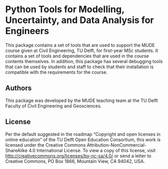 # Python Tools for Modelling, Uncertainty, and Data Analysis for Engineers
This package contains a set of tools that are used to support the MUDE course given at Civil Engineering, TU Delft, for first-year MSc students.
It contains a set of tools and dependencies that are used in the course contents themselves.
In addition, this package has several debugging tools that can be used by students and staff to check that their installation is compatible with the requirements for the course.

## Authors
This package was developed by the MUDE teaching team at the TU Delft Faculty of Civil Engineering and Geosciences.

## License
Per the default suggested in the roadmap “Copyright and open licenses in online education” of the TU Delft Open Education Consortium, this work is licensed under the Creative Commons Attribution-NonCommercial-ShareAlike 4.0 International License. To view a copy of this license, visit http://creativecommons.org/licenses/by-nc-sa/4.0/ or send a letter to Creative Commons, PO Box 1866, Mountain View, CA 94042, USA.